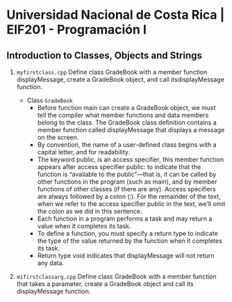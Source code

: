 # Universidad Nacional de Costa Rica | EIF201 - Programación I
## Introduction to Classes, Objects and Strings
1. ```myfirstclass.cpp``` Define class GradeBook with a member function displayMessage, create a GradeBook object, and call itsdisplayMessage function.
    - Class ```GradeBook```
        - Before function main can create a GradeBook object, we must tell the compiler what member functions and data members belong to the class. The GradeBook class definition contains a member function called displayMessage that displays a message on the screen.
        - By convention, the name of a user-defined class begins with a capital letter, and for readability.
        - The keyword public, is an access specifier, this member function appears after access specifier public: to indicate that the function is “available to the public”—that is, it can be called by other functions in the program (such as main), and by member functions of other classes (if there are any). Access specifiers are always followed by a colon (:). For the remainder of the text, when we refer to the access specifier public in the text, we’ll omit the colon as we did in this sentence.
        - Each function in a program performs a task and may return a value when it completes its task.
        - To define a function, you must specify a return type to indicate the type of the value returned by the function when it completes its task.
        - Return type void indicates that displayMessage will not return any data.

1. ```mifirstclassarg.cpp``` Define class GradeBook with a member function that takes a parameter, create a GradeBook object and call its displayMessage function.
